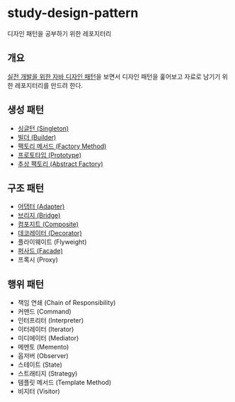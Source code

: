 # study-design-pattern
디자인 패턴을 공부하기 위한 레포지터리

## 개요
[실전 개발을 위한 자바 디자인 패턴](https://ridibooks.com/books/3385000001)을 보면서 
디자인 패턴을 훑어보고 자료로 남기기 위한 레포지터리를 만드려 한다.

## 생성 패턴
- [싱글턴 (Singleton)](docs/singleton.md)
- [빌더 (Builder)](docs/builder.md)
- [팩토리 메서드 (Factory Method)](docs/factory-method.md)
- [프로토타입 (Prototype)](docs/prototype.md)
- [추상 팩토리 (Abstract Factory)](docs/abstract-factory.md)

## 구조 패턴
- [어댑터 (Adapter)](docs/adapter.md)
- [브리지 (Bridge)](docs/bridge.md)
- [컴포지트 (Composite)](docs/composite.md)
- [데코레이터 (Decorator)](docs/decorator.md)
- 플라이웨이트 (Flyweight)
- [퍼사드 (Facade)](docs/facade.md)
- 프록시 (Proxy)

## 행위 패턴
- 책임 연쇄 (Chain of Responsibility)
- 커맨드 (Command)
- 인터프리터 (Interpreter)
- 이터레이터 (Iterator)
- 미디에이터 (Mediator)
- 메멘토 (Memento)
- 옵저버 (Observer)
- 스테이트 (State)
- 스트래티지 (Strategy)
- 템플릿 메서드 (Template Method)
- 비지터 (Visitor)
